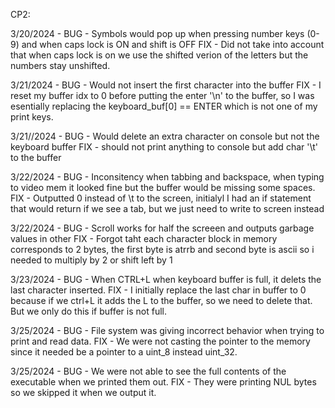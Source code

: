 CP2:

3/20/2024 - BUG - Symbols would pop up when pressing number keys (0-9) and when caps lock is ON and shift is OFF
            FIX - Did not take into account that when caps lock is on we use the shifted verion of the letters but the numbers stay unshifted.

3/21/2024 - BUG - Would not insert the first character into the buffer
            FIX - I reset my buffer idx to 0 before putting the enter '\n' to the buffer, so I was esentially replacing the keyboard_buf[0] == ENTER which is not one of my print keys.

3/21//2024 - BUG - Would delete an extra character on console but not the keyboard buffer
             FIX - should not print anything to console but add char '\t' to the buffer

3/22/2024 - BUG - Inconsitency when tabbing and backspace, when typing to video mem it looked fine but the buffer would be missing some spaces.
            FIX - Outputted 0 instead of \t to the screen, initialyl I had an if statement that would return if we see a tab, but we just need to write to screen instead

3/22/2024 - BUG - Scroll works for half the screeen and outputs garbage values in other
            FIX - Forgot taht each character block in memory corresponds to 2 bytes, the first byte is atrrb and second byte is ascii so i needed to multiply by 2 or shift left by 1
            
3/23/2024 - BUG - When CTRL+L when keyboard buffer is full, it delets the last character inserted.
            FIX - I initially replace the last char in buffer to 0 because if we ctrl+L it adds the L to the buffer, so we need to delete that. But we only
                  do this if buffer is not full.

3/25/2024 - BUG - File system was giving incorrect behavior when trying to print and read data.
            FIX - We were not casting the pointer to the memory since it needed be a pointer to a uint_8 instead uint_32.

3/25/2024 - BUG - We were not able to see the full contents of the executable when we printed them out.
            FIX - They were printing NUL bytes so we skipped it when we output it.
